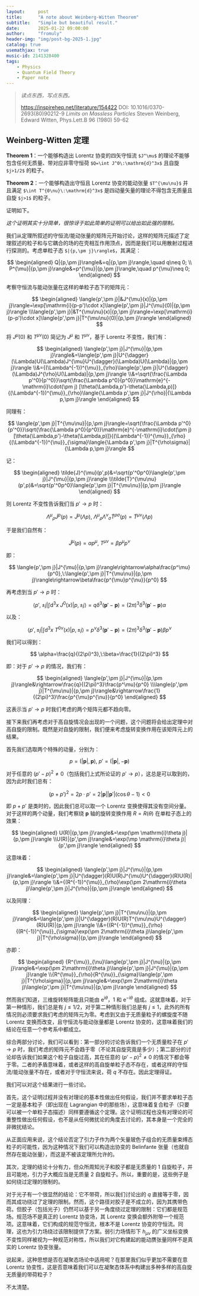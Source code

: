 ```yaml
---
layout:     post
title:      "A note about Weinberg-Witten Theorem"
subtitle:   "Simple but beautiful result."
date:       2025-01-22 09:00:00
author:     "fromuly"
header-img: "img/post-bg-2025-1.jpg"
catalog: true
usemathjax: true
music-id: 2141328400
tags:
    - Physics
    - Quantum Field Theory
    - Paper note
---
```


> *读点东西，写点东西。*
>
> <https://inspirehep.net/literature/154422>
> DOI: 10.1016/0370-2693(80)90212-9
> *Limits on Massless Particles*
> Steven Weinberg, Edward Witten,
> Phys.Lett.B 96 (1980) 59-62

## Weinberg-Witten 定理

**Theorem 1**：一个能够构造出 Lorentz 协变的四矢守恒流 `$J^\mu$` 的理论不能够包含任何无质量、带对应非零守恒荷 `$Q=\int J^0\:\mathrm{d}^3x$` 且自旋 `$j>1/2$` 的粒子。

**Theorem 2**：一个能够构造出守恒且 Lorentz 协变的能动张量 `$T^{\mu\nu}$` 并且满足 `$\int T^{0\nu}\:\mathrm{d}^3x$` 是四动量矢量的理论不得包含无质量且自旋 `$j>1$` 的粒子。

证明如下。

*这个证明其实十分简单，很惊讶于如此简单的证明可以给出如此强的限制。*

我们从定理所叙述的守恒流/能动张量的矩阵元开始讨论，这样的矩阵元描述了定理叙述的粒子和与它耦合的场的在壳相互作用顶点，因而是我们可以用散射过程进行探测的。考虑单粒子态 `$|{p,\pm j}\rangle$`，其满足：

$$
\begin{aligned}
    Q|{p,\pm j}\rangle&=q|{p,\pm j}\rangle,\quad q\neq 0;
    \\ P^{\mu}|{p,\pm j}\rangle&=p^{\mu}|{p,\pm j}\rangle,\quad p^{\mu}\neq 0;
\end{aligned}
$$

考察守恒流与能动张量在这样的单粒子态下的矩阵元：

$$
\begin{aligned}
    \langle{p',\pm j}|&J^{\mu}(x)|{p,\pm j}\rangle=\exp[\mathrm{i}(p-p')\cdot x]\langle{p',\pm j}|J^{\mu}(0)|{p,\pm j}\rangle
    \\\langle{p',\pm j}|&T^{\mu\nu}(x)|{p,\pm j}\rangle=\exp[\mathrm{i}(p-p')\cdot x]\langle{p',\pm j}|T^{\mu\nu}(0)|{p,\pm j}\rangle
\end{aligned}
$$

将 $J^{\mu}(0)$ 和 $T^{\mu\nu}(0)$ 简记为 $J^{\mu}$ 和 $T^{\mu\nu}$，基于 Lorentz 不变性，我们有：

$$
\begin{aligned}
    \langle{p',\pm j}|J^{\mu}|{p,\pm j}\rangle&=\langle{p',\pm j}|U^{\dagger}(\Lambda)U(\Lambda)J^{\mu}U^{\dagger}(\Lambda)U(\Lambda)|{p,\pm j}\rangle
    \\&={(\Lambda^{-1})^{\mu}}_{\rho}\langle{p',\pm j}|U^{\dagger}(\Lambda)J^{\rho}U(\Lambda)|{p,\pm j}\rangle
    \\&=\sqrt{\frac{\Lambda p'^0}{p'^0}}\sqrt{\frac{\Lambda p^0}{p^0}}\mathrm{e}^{-\mathrm{i}\cdot(\pm j) [\theta(\Lambda,p')-\theta(\Lambda,p)]}{(\Lambda^{-1})^{\mu}}_{\rho}\langle{\Lambda p',\pm j}|J^{\rho}|{\Lambda p,\pm j}\rangle
\end{aligned}
$$

同理有：

$$
    \langle{p',\pm j}|T^{\mu\nu}|{p,\pm j}\rangle=\sqrt{\frac{\Lambda p'^0}{p'^0}}\sqrt{\frac{\Lambda p^0}{p^0}}\mathrm{e}^{-\mathrm{i}\cdot(\pm j) [\theta(\Lambda,p')-\theta(\Lambda,p)]}{(\Lambda^{-1})^{\mu}}_{\rho}{(\Lambda^{-1})^{\nu}}_{\sigma}\langle{\Lambda p',\pm j}|T^{\rho\sigma}|{\Lambda p,\pm j}\rangle
$$

记：

$$
\begin{aligned}
    \tilde{J}^{\mu}(p',p)&=\sqrt{p'^0p^0}\langle{p',\pm j}|J^{\mu}|{p,\pm j}\rangle
    \\\tilde{T}^{\mu\nu}(p',p)&=\sqrt{p'^0p^0}\langle{p',\pm j}|T^{\mu\nu}|{p,\pm j}\rangle
\end{aligned}
$$

则 Lorentz 不变性告诉我们当 $p'\rightarrow p$ 时：

$$
    {\Lambda^{\mu}}_{\rho}\tilde{J}^{\rho}(p)=\tilde{J}^{\mu}(\Lambda p),\:{\Lambda^{\mu}}_{\rho}{\Lambda^{\nu}}_{\sigma}\tilde{T}^{\rho\sigma}(p)=\tilde{T}^{\mu\nu}(\Lambda p)
$$

于是我们自然有：

$$
    \tilde{J}^{\mu}(p)=\alpha p^{\mu},\:T^{\mu\nu}=\beta p^{\mu}p^{\nu}
$$

即：

$$
    \langle{p',\pm j}|J^{\mu}|{p,\pm j}\rangle\rightarrow\alpha\frac{p^\mu}{p^0},\:\langle{p',\pm j}|T^{\mu\nu}|{p,\pm j}\rangle\rightarrow\beta\frac{p^{\mu}p^{\nu}}{p^0}
$$

再考虑到当 $p'\rightarrow p$ 时：

$$
    \langle{p',\pm j}|\int\mathrm{d}^3x\:J^{0}(x)|{p,\pm j}\rangle=q\delta^3(\mathbf{p}'-\mathbf{p})=(2\pi)^3\delta^3(\mathbf{p}'-\mathbf{p})\alpha
$$

以及：

$$
    \langle{p',\pm j}|\int\mathrm{d}^3x\:T^{0\nu}(x)|{p,\pm j}\rangle=p^{\nu}\delta^3(\mathbf{p}'-\mathbf{p})=(2\pi)^3\delta^3(\mathbf{p}'-\mathbf{p})\beta p^{\nu}
$$

我们可以得到：

$$
    \alpha=\frac{q}{(2\pi)^3},\:\beta=\frac{1}{(2\pi)^3}
$$

即：对于 $p'\rightarrow p$ 的情况，我们有：

$$
\begin{aligned}
    \langle{p',\pm j}|J^{\mu}|{p,\pm j}\rangle&\rightarrow\frac{q}{(2\pi)^3}\frac{p^\mu}{p^0}
    \\\langle{p',\pm j}|T^{\mu\nu}|{p,\pm j}\rangle&\rightarrow\frac{1}{(2\pi)^3}\frac{p^{\mu}p^{\nu}}{p^0}
\end{aligned}
$$

这表示当 $p'\rightarrow p$ 时我们考虑的两个矩阵元都不趋向零。

接下来我们再考虑对于高自旋情况会出现的一个问题，这个问题将会给出定理中对高自旋的限制。既然是对自旋的限制，我们便来考虑旋转变换作用在该矩阵元上的结果。

首先我们选取两个特殊的动量，分别为：

$$
    p=(|\mathbf{p}|,\mathbf{p}),\:p'=(|\mathbf{p}|,-\mathbf{p})
$$

对于任意的 $(p'-p)^2\neq 0$（包括我们上式所论证的 $p'\rightarrow p$），这总是可以取到的，因为此时我们总有：

$$
    (p+p')^2=2p\cdot p'=2|\mathbf{p}||\mathbf{p}'|(\cos{\theta}-1)<0
$$

即 $p+p'$ 是类时的，因此我们总可以取一个 Lorentz 变换使得其没有空间分量。对于这样的两个动量，我们考察绕 $\mathbf{p}$ 轴的旋转变换作用 $R=R(\theta)$ 在单粒子态上的效果：

$$
\begin{aligned}
    U(R)|{p,\pm j}\rangle&=\exp(\pm \mathrm{i}\theta j)|{p,\pm j}\rangle
    \\U(R)|{p',\pm j}\rangle&=\exp(\mp \mathrm{i}\theta j)|{p',\pm j}\rangle
\end{aligned}
$$

这意味着：

$$
\begin{aligned}
    \langle{p',\pm j}|J^{\mu}|{p,\pm j}\rangle&=\langle{p',\pm j}|U^{\dagger}(R)U(R)J^{\mu}U^{\dagger}(R)U(R)|{p,\pm j}\rangle
    \\&={(R^{-1})^{\mu}}_{\rho}\exp(\pm 2\mathrm{i}\theta j)\langle{p',\pm j}|J^{\rho}|{p,\pm j}\rangle
\end{aligned}
$$

以及同理：

$$
\begin{aligned}
    \langle{p',\pm j}|T^{\mu\nu}|{p,\pm j}\rangle&=\langle{p',\pm j}|U^{\dagger}(R)U(R)T^{\mu\nu}U^{\dagger}(R)U(R)|{p,\pm j}\rangle
    \\&={(R^{-1})^{\mu}}_{\rho}{(R^{-1})^{\nu}}_{\sigma}\exp(\pm 2\mathrm{i}\theta j)\langle{p',\pm j}|T^{\rho\sigma}|{p,\pm j}\rangle
\end{aligned}
$$

亦即：

$$
\begin{aligned}
    {R^{\mu}}_{\nu}\langle{p',\pm j}|J^{\nu}|{p,\pm j}\rangle&=\exp(\pm 2\mathrm{i}\theta j)\langle{p',\pm j}|J^{\mu}|{p,\pm j}\rangle
    \\{R^{\mu}}_{\rho}{R^{\nu}}_{\sigma}\langle{p',\pm j}|T^{\rho\sigma}|{p,\pm j}\rangle&=\exp(\pm 2\mathrm{i}\theta j)\langle{p',\pm j}|T^{\mu\nu}|{p,\pm j}\rangle
\end{aligned}
$$

然而我们知道，三维旋转矩阵能且只能由 $\mathrm{e}^{\mathrm{i}\theta}$，$1$ 和 $\mathrm{e}^{-\mathrm{i}\theta}$ 组成。这就意味着，对于第一种情形，我们总是有 $j\leq 1/2$，对于第二种情形我们总是有 $j\leq 1$，此外的所有情况则必须要求我们考虑的矩阵元为零。考虑到又由于无质量粒子的螺旋度不随 Lorentz 变换而改变，且守恒流与能动张量都是 Lorentz 协变的，这意味着我们的结论在任意一个参考系中都成立。

综合两部分讨论，我们可以看到：第一部分的讨论告诉我们一个无质量粒子在 $p'\rightarrow p$ 时，我们考虑的矩阵元不会趋于零（不论其自旋究竟是多少）；第二部分的讨论却告诉我们如果这个粒子自旋过高，其在任意的 $(p'-p)^2\neq 0$ 的情况下都会等于零。二者的矛盾意味着，或者这样的高自旋单粒子态不存在，或者这样的守恒流/能动张量不存在，或者对于守恒流来说，荷 $q$ 不存在。因此定理得证。

我们可以对这个结果进行一些讨论。

首先，这个证明过程并没有对理论的基本性做出任何假设，我们并不要求单粒子态一定是基本粒子（即出现在 Lagrangian 中的那些场），这意味着复合粒子（只要可以被一个单粒子态描述）同样要遵循这个定理。这个证明过程也没有对理论的可重整性做出任何假设，也不是从任何微扰论的角度去讨论的，其本身是一个完全的非微扰结论。

从正面应用来说，这个结论否定了引力子作为两个矢量玻色子组合的无质量束缚态粒子的可能性，因为这种情况下我们可以构造出协变的 Belinfante 张量（也就自然存在能动张量），而这是不被该定理所允许的。

其次，定理的结论十分有力，但众所周知光子和胶子都是无质量的 1 自旋粒子，并且可能地，引力子大概应当是无质量 2 自旋粒子。所以，重要的是，这些例子是如何绕过定理的限制的。

对于光子有一个很显然的结论：它不带荷，所以我们讨论出的 $q$ 直接等于零，因而其成功绕过了定理的限制。然而，这个路径对胶子是不成立的，因为其携带色荷。但胶子（包括光子）仍然可以基于另一角度绕过定理的限制：它们都是规范场。规范场不是真正的 Lorentz 协变场，其 Lorentz 变换会额外附带一个规范项。这意味着，它们构成的规范守恒流，根本不是 Lorentz 协变的守恒流。同理，这也为引力场绕过该限制提供了方案。弱引力场情形下 $h_{\mu\nu}$ 的广义坐标变换不变性同样被视为一种规范对称性，所以我们对它构建起的能动赝张量同样不是真实的 Lorentz 协变张量。

说起来，这种思想是否在凝聚态场论中适用呢？在那里我们似乎更加不需要在意 Lorentz 协变性，这是否意味着我们可以在凝聚态体系中构建出多种多样的高自旋无质量的带荷粒子？

不太清楚。